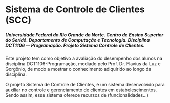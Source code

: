 <h1>Sistema de Controle de Clientes (SCC)</h1>
<h5>Universidade Federal do Rio Grande do Norte.
Centro de Ensino Superior do Seridó.
Departamento de Computação e Tecnologia.
Disciplina DCT1106 -- Programação.
Projeto Sistema Controle de Clientes.</h5>

Este projeto tem como objetivo a avaliação do desempenho dos alunos na disciplina DCT1106-Programação, mediado pelo Prof. Dr. Flavius da Luz e Gorgônio, de modo a mostrar o conhecimento adiquirido ao longo da disciplina.

O projeto Sistema de Controle de Clientes, é um sistema desenvolvido para auxiliar  no controle e gerenciamento de clientes em estabelescimentos. Sendo assim, esse sistema oferece recursos de (funcionalidades...)
